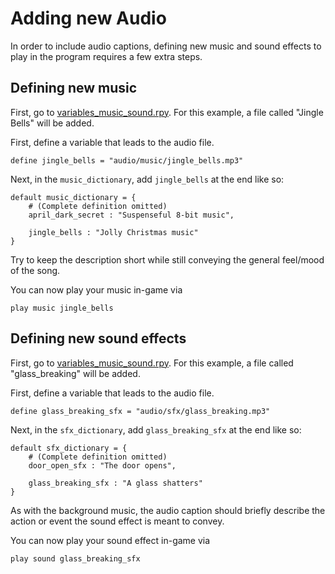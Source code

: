 # Adding new Audio

In order to include audio captions, defining new music and sound effects to play in the program requires a few extra steps.

## Defining new music

First, go to [variables_music_sound.rpy](https://github.com/shawna-p/mysterious-messenger/blob/master/game/variables_music_sound.rpy). For this example, a file called "Jingle Bells" will be added.

First, define a variable that leads to the audio file.

```renpy
define jingle_bells = "audio/music/jingle_bells.mp3"
```

Next, in the `music_dictionary`, add `jingle_bells` at the end like so:

```renpy
default music_dictionary = {
    # (Complete definition omitted)
    april_dark_secret : "Suspenseful 8-bit music",

    jingle_bells : "Jolly Christmas music"
}
```

Try to keep the description short while still conveying the general feel/mood of the song.

You can now play your music in-game via

```renpy
play music jingle_bells
```

## Defining new sound effects

First, go to [variables_music_sound.rpy](https://github.com/shawna-p/mysterious-messenger/blob/master/game/variables_music_sound.rpy). For this example, a file called "glass_breaking" will be added.

First, define a variable that leads to the audio file.

```renpy
define glass_breaking_sfx = "audio/sfx/glass_breaking.mp3"
```

Next, in the `sfx_dictionary`, add `glass_breaking_sfx` at the end like so:

```renpy
default sfx_dictionary = {
    # (Complete definition omitted)
    door_open_sfx : "The door opens",

    glass_breaking_sfx : "A glass shatters"
}
```

As with the background music, the audio caption should briefly describe the action or event the sound effect is meant to convey.

You can now play your sound effect in-game via

```renpy
play sound glass_breaking_sfx
```
